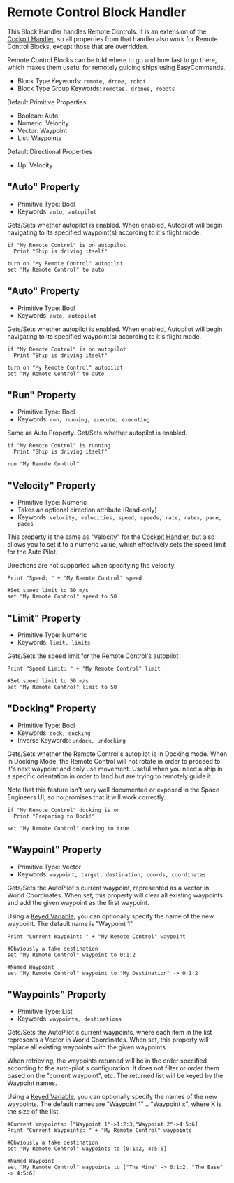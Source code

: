 ﻿# Remote Control Block Handler
This Block Handler handles Remote Controls.  It is an extension of the [Cockpit Handler](https://spaceengineers.merlinofmines.com/EasyCommands/blockHandlers/cockpit "Cockpit Handler"), so all properties from that handler also work for Remote Control Blocks, except those that are overridden.

Remote Control Blocks can be told where to go and how fast to go there, which makes them useful for remotely guiding ships using EasyCommands.

* Block Type Keywords: ```remote, drone, robot```
* Block Type Group Keywords: ```remotes, drones, robots```

Default Primitive Properties:
* Boolean: Auto
* Numeric: Velocity
* Vector: Waypoint
* List: Waypoints

Default Directional Properties
* Up: Velocity

## "Auto" Property
* Primitive Type: Bool
* Keywords: ```auto, autopilot```

Gets/Sets whether autopilot is enabled.  When enabled, Autopilot will begin navigating to its specified waypoint(s) according to it's flight mode.

```
if "My Remote Control" is on autopilot
  Print "Ship is driving itself"

turn on "My Remote Control" autopilot
set "My Remote Control" to auto
```

## "Auto" Property
* Primitive Type: Bool
* Keywords: ```auto, autopilot```

Gets/Sets whether autopilot is enabled.  When enabled, Autopilot will begin navigating to its specified waypoint(s) according to it's flight mode.

```
if "My Remote Control" is on autopilot
  Print "Ship is driving itself"

turn on "My Remote Control" autopilot
set "My Remote Control" to auto
```

## "Run" Property
* Primitive Type: Bool
* Keywords: ```run, running, execute, executing```

Same as Auto Property. Get/Sets whether autopilot is enabled.

```
if "My Remote Control" is running
  Print "Ship is driving itself"

run "My Remote Control"
```

## "Velocity" Property
* Primitive Type: Numeric
* Takes an optional direction attribute (Read-only)
* Keywords: ```velocity, velocities, speed, speeds, rate, rates, pace, paces```

This property is the same as "Velocity" for the [Cockpit Handler](https://spaceengineers.merlinofmines.com/EasyCommands/blockHandlers/cockpit "Cockpit Handler"), but also allows you to set it
to a numeric value, which effectively sets the speed limit for the Auto Pilot.

Directions are not supported when specifying the velocity.

```
Print "Speed: " + "My Remote Control" speed

#Set speed limit to 50 m/s
set "My Remote Control" speed to 50
```

## "Limit" Property
* Primitive Type: Numeric
* Keywords: ```limit, limits```

Gets/Sets the speed limit for the Remote Control's autopilot

```
Print "Speed Limit: " + "My Remote Control" limit

#Set speed limit to 50 m/s
set "My Remote Control" limit to 50
```

## "Docking" Property
* Primitive Type: Bool
* Keywords: ```dock, docking```
* Inverse Keywords: ```undock, undocking```

Gets/Sets whether the Remote Control's autopilot is in Docking mode.  When in Docking Mode, the Remote Control will not rotate in order to proceed to it's next waypoint and only use movement.  Useful when you need a ship in a specific orientation in order to land but are trying to remotely guide it.

Note that this feature isn't very well documented or exposed in the Space Engineers UI, so no promises that it will work correctly.

```
if "My Remote Control" docking is on
  Print "Preparing to Dock!"

set "My Remote Control" docking to true
```

## "Waypoint" Property
* Primitive Type: Vector
* Keywords: ```waypoint, target, destination, coords, coordinates```

Gets/Sets the AutoPilot's current waypoint, represented as a Vector in World Coordinates.  When set, this property will clear all existing waypoints and add the given waypoint as the first waypoint.

Using a [Keyed Variable](https://spaceengineers.merlinofmines.com/EasyCommands/blockHandlers/collections "Collections"), you can optionally specify the name of the new waypoint.  The default name is "Waypoint 1"

```
Print "Current Waypoint: " + "My Remote Control" waypoint

#Obviously a fake destination
set "My Remote Control" waypoint to 0:1:2

#Named Waypoint
set "My Remote Control" waypoint to "My Destination" -> 0:1:2
```

## "Waypoints" Property
* Primitive Type: List
* Keywords: ```waypoints, destinations```

Gets/Sets the AutoPilot's current waypoints, where each item in the list represents a Vector in World Coordinates.  When set, this property will replace all existing waypoints with the given waypoints.

When retrieving, the waypoints returned will be in the order specified according to the auto-pilot's configuration.  It does not filter or order them based on the "current waypoint", etc.  The returned list will be keyed by the Waypoint names.

Using a [Keyed Variable](https://spaceengineers.merlinofmines.com/EasyCommands/blockHandlers/collections "Collections"), you can optionally specify the names of the new waypoints.  The default names are "Waypoint 1" .. "Waypoint x", where X is the size of the list.

```
#Current Waypoints: ["Waypoint 1"->1:2:3,"Waypoint 2"->4:5:6]
Print "Current Waypoints: " + "My Remote Control" waypoints

#Obviously a fake destination
set "My Remote Control" waypoints to [0:1:2, 4:5:6]

#Named Waypoint
set "My Remote Control" waypoints to ["The Mine" -> 0:1:2, "The Base" -> 4:5:6]
```